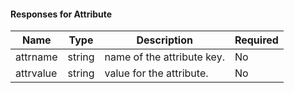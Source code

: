 <!-- markdownlint-disable MD041 -->

#### Responses for Attribute

| Name      | Type   | Description                | Required |
|-----------|--------|----------------------------|----------|
| attrname  | string | name of the attribute key. | No       |
| attrvalue | string | value for the attribute.   | No       |
